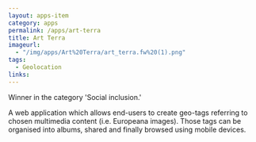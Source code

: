```yaml
---
layout: apps-item
category: apps
permalink: /apps/art-terra
title: Art Terra 
imageurl:
  - "/img/apps/Art%20Terra/art_terra.fw%20(1).png"
tags:
  - Geolocation 
links:
---
```


Winner in the category 'Social inclusion.'

A web application which allows end-users to create geo-tags referring to chosen multimedia content (i.e. Europeana images). Those tags can be organised into albums, shared and finally browsed using mobile devices.
